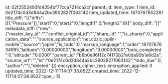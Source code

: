 id: 02f2552493fd4354bf77cca7214ca2cf
parent_id: 
item_type: 1
item_id: 0e2174c0d3d844a2bc3902827f063142
item_updated_time: 1670767652281
title_diff: "[{\"diffs\":[[1,\"Pressure\"]],\"start1\":0,\"start2\":0,\"length1\":0,\"length2\":8}]"
body_diff: "[]"
metadata_diff: {"new":{"master_key_id":"","conflict_original_id":"","share_id":"","is_shared":0,"application_data":"","source_application":"net.cozic.joplin-mobile","source":"joplin","is_todo":0,"markup_language":1,"order":1670767634995,"latitude":"0.00000000","longitude":"0.00000000","todo_completed":0,"altitude":"0.0000","parent_id":"b6b0e96f12c74170b21e0da90b1e6d2a","source_url":"","id":"0e2174c0d3d844a2bc3902827f063142","todo_due":0,"author":""},"deleted":[]}
encryption_cipher_text: 
encryption_applied: 0
updated_time: 2022-12-11T14:07:36.852Z
created_time: 2022-12-11T14:07:36.852Z
type_: 13
